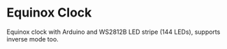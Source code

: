# Equinox Clock
Equinox clock with Arduino and WS2812B LED stripe (144 LEDs), supports inverse mode too.
